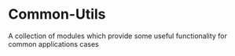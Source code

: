 Common-Utils
============

A collection of modules which provide some useful functionality for common applications cases